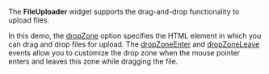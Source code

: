 The **FileUploader** widget supports the drag-and-drop functionality to upload files.

In this demo, the [dropZone](/Documentation/ApiReference/UI_Widgets/dxFileUploader/Configuration/#dropZone) option specifies the HTML element in which you can drag and drop files for upload. The [dropZoneEnter](/Documentation/ApiReference/UI_Widgets/dxFileUploader/Configuration/#onDropZoneEnter) and [dropZoneLeave](/Documentation/ApiReference/UI_Widgets/dxFileUploader/Configuration/#onDropZoneLeave) events allow you to customize the drop zone when the mouse pointer enters and leaves this zone while dragging the file.
